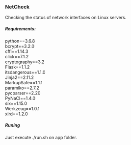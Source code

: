 ### NetCheck
Checking the status of network interfaces on Linux servers.

##### Requirements:  
python==3.6.8  
bcrypt==3.2.0  
cffi==1.14.3  
click==7.1.2    
cryptography==3.2  
Flask==1.1.2  
itsdangerous==1.1.0  
Jinja2==2.11.2  
MarkupSafe==1.1.1  
paramiko==2.7.2  
pycparser==2.20  
PyNaCl==1.4.0  
six==1.15.0  
Werkzeug==1.0.1  
xlrd==1.2.0  

##### Runing
Just execute ./run.sh on app folder.  